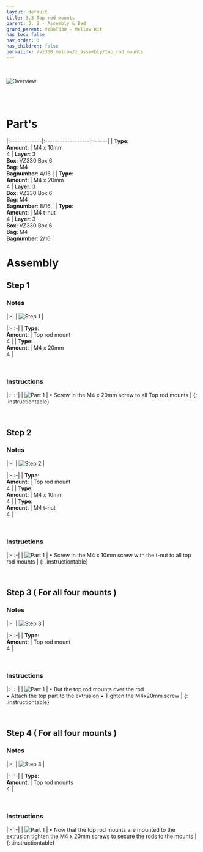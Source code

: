 ```yaml
---
layout: default
title: 3.3 Top rod mounts
parent: 3. Z - Assembly & Bed
grand_parent: VzBoT330 - Mellow Kit
has_toc: false
nav_order: 3
has_children: false
permalink: /vz330_mellow/z_assembly/top_rod_mounts
---
```


<br>

![Overview](../../assets/images/manual/vz330_mellow/z_assembly/top_rod_mounts/overview.png)

<br>
<br>

# Part's

|:-------------|:------------------|:------|
| **Type**: <br> **Amount**: | M4 x 10mm <br> 4 | **Layer**: 3 <br> **Box**: VZ330 Box 6 <br> **Bag**: M4 <br> **Bagnumber**: 4/16 |
| **Type**: <br> **Amount**: | M4 x 20mm <br> 4 | **Layer**: 3 <br> **Box**: VZ330 Box 6 <br> **Bag**: M4 <br> **Bagnumber**: 8/16 |
| **Type**: <br> **Amount**: | M4 t-nut  <br> 4 | **Layer**: 3 <br> **Box**: VZ330 Box 6 <br> **Bag**: M4 <br> **Bagnumber**: 2/16 |

# Assembly

## Step 1

### Notes

|:-|
| ![Step 1](../../assets/images/manual/vz330_mellow/z_assembly/top_rod_mounts/step1.png) |

|:-|:-|
| **Type**: <br> **Amount**: | Top rod mount <br> 4 |
| **Type**: <br> **Amount**: | M4 x 20mm <br> 4 |

<br>

### Instructions

|:-|:-|
| ![Part 1](../../assets/images/manual/vz330_mellow/z_assembly/top_rod_mounts/step1_part1.png) | &#8226; Screw in the M4 x 20mm screw to all Top rod mounts |
{: .instructiontable}

<br>

## Step 2

### Notes

|:-|
| ![Step 2](../../assets/images/manual/vz330_mellow/z_assembly/top_rod_mounts/step2.png) |

|:-|:-|
| **Type**: <br> **Amount**: | Top rod mount <br> 4 |
| **Type**: <br> **Amount**: | M4 x 10mm <br> 4 |
| **Type**: <br> **Amount**: | M4 t-nut <br> 4 |

<br>

### Instructions

|:-|:-|
| ![Part 1](../../assets/images/manual/vz330_mellow/z_assembly/top_rod_mounts/step2_part1.png) | &#8226; Screw in the M4 x 10mm screw with the t-nut to all top rod mounts |
{: .instructiontable}

<br>

## Step 3 ( For all four mounts )

### Notes

|:-|
| ![Step 3](../../assets/images/manual/vz330_mellow/z_assembly/top_rod_mounts/step3.png) |

|:-|:-|
| **Type**: <br> **Amount**: | Top rod mount <br> 4 |

<br>

### Instructions

|:-|:-|
| ![Part 1](../../assets/images/manual/vz330_mellow/z_assembly/top_rod_mounts/step3_part1.png) | &#8226; But the top rod mounts over the rod <br> &#8226; Attach the top part to the extrusion &#8226; Tighten the M4x20mm screw |
{: .instructiontable}

<br>

## Step 4 ( For all four mounts )

### Notes

|:-|
| ![Step 3](../../assets/images/manual/vz330_mellow/z_assembly/top_rod_mounts/step4.png) |

|:-|:-|
| **Type**: <br> **Amount**: | Top rod mounts <br> 4 |

<br>

### Instructions

|:-|:-|
| ![Part 1](../../assets/images/manual/vz330_mellow/z_assembly/top_rod_mounts/step4_part1.png) | &#8226; Now that the top rod mounts are mounted to the extrusion tighten the M4 x 20mm screws to secure the rods to the mounts |
{: .instructiontable}